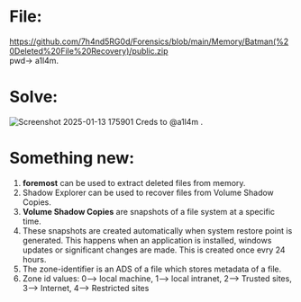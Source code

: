 # File:
https://github.com/7h4nd5RG0d/Forensics/blob/main/Memory/Batman(%20Deleted%20File%20Recovery)/public.zip  
pwd-> a1l4m.
# Solve:
![Screenshot 2025-01-13 175901](https://github.com/user-attachments/assets/7d40c7ad-fe34-44a6-a5cd-bd629ff54c4c)
Creds to @a1l4m .
# Something new:
1) **foremost** can be used to extract deleted files from memory.
2) Shadow Explorer can be used to recover files from Volume Shadow Copies.
3) **Volume Shadow Copies** are snapshots of a file system at a specific time.
4) These snapshots are created automatically when system restore point is generated. This happens when an application is installed, windows updates or significant changes are made. This is created once evry 24 hours.
5) The zone-identifier is an ADS of a file which stores metadata of a file.
6) Zone id values: 0--> local machine, 1--> local intranet, 2--> Trusted sites, 3--> Internet, 4--> Restricted sites 
